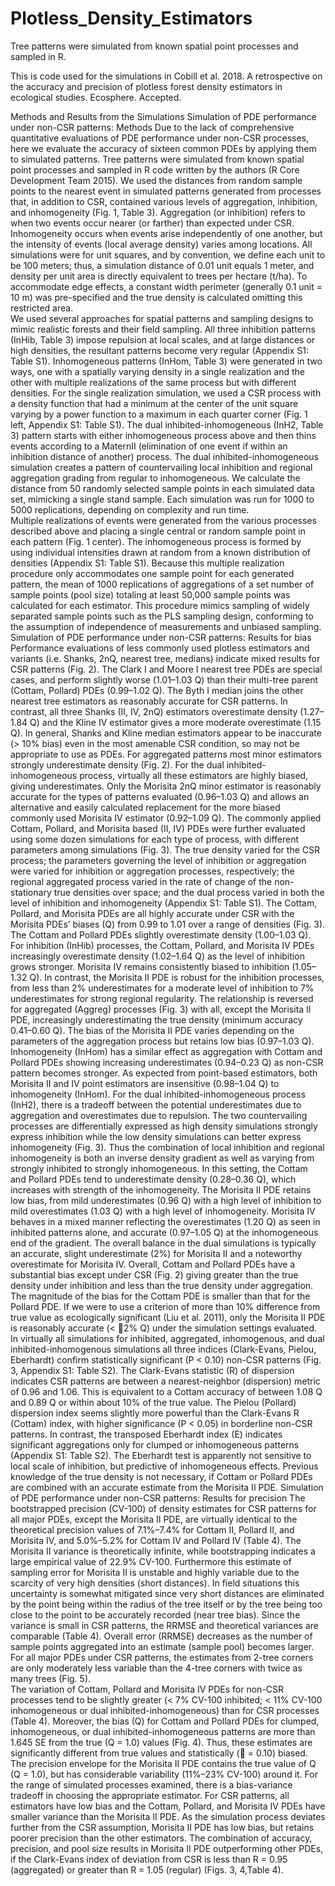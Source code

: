 # Plotless_Density_Estimators
Tree patterns were simulated from known spatial point processes and sampled in R.


This is code used for the simulations in Cobill et al. 2018. A retrospective on the accuracy and precision of plotless forest density estimators in ecological studies. Ecosphere. Accepted.  

Methods and Results from the Simulations
Simulation of PDE performance under non-CSR patterns: Methods
Due to the lack of comprehensive quantitative evaluations of PDE performance under non-CSR processes, here we evaluate the accuracy of sixteen common PDEs by applying them to simulated patterns.  Tree patterns were simulated from known spatial point processes and sampled in R code written by the authors (R Core Development Team 2015). We used the distances from random sample points to the nearest event in simulated patterns generated from processes that, in addition to CSR, contained various levels of aggregation, inhibition, and inhomogeneity (Fig. 1, Table 3). Aggregation (or inhibition) refers to when two events occur nearer (or farther) than expected under CSR. Inhomogeneity occurs when events arise independently of one another, but the intensity of events (local average density) varies among locations. All simulations were for unit squares, and by convention, we define each unit to be 100 meters; thus, a simulation distance of 0.01 unit equals 1 meter, and density per unit area is directly equivalent to trees per hectare (t/ha). To accommodate edge effects, a constant width perimeter (generally 0.1 unit = 10 m) was pre-specified and the true density is calculated omitting this restricted area.  
We used several approaches for spatial patterns and sampling designs to mimic realistic forests and their field sampling.  All three inhibition patterns (InHib, Table 3) impose repulsion at local scales, and at large distances or high densities, the resultant patterns become very regular (Appendix S1: Table S1).  Inhomogeneous patterns (InHom, Table 3) were generated in two ways, one with a spatially varying density in a single realization and the other with multiple realizations of the same process but with different densities. For the single realization simulation, we used a CSR process with a density function that had a minimum at the center of the unit square varying by a power function to a maximum in each quarter corner (Fig. 1 left, Appendix S1: Table S1). The dual inhibited-inhomogeneous (InH2, Table 3) pattern starts with either inhomogeneous process above and then thins events according to a MaternII (elimination of one event if within an inhibition distance of another) process.  The dual inhibited-inhomogeneous simulation creates a pattern of countervailing local inhibition and regional aggregation grading from regular to inhomogeneous. We calculate the distance from 50 randomly selected sample points in each simulated data set, mimicking a single stand sample. Each simulation was run for 1000 to 5000 replications, depending on complexity and run time.    
Multiple realizations of events were generated from the various processes described above and placing a single central or random sample point in each pattern (Fig. 1 center). The inhomogeneous process is formed by using individual intensities drawn at random from a known distribution of densities (Appendix S1: Table S1).  Because this multiple realization procedure only accommodates one sample point for each generated pattern, the mean of 1000 replications of aggregations of a set number of  sample points (pool size) totaling at least 50,000 sample points was calculated for each estimator. This procedure mimics sampling of widely separated sample points such as the PLS sampling design, conforming to the assumption of independence of measurements and unbiased sampling.
Simulation of PDE performance under non-CSR patterns: Results for bias 
Performance evaluations of less commonly used plotless estimators and variants (i.e. Shanks, 2nQ, nearest tree, medians) indicate mixed results for CSR patterns (Fig. 2).  The Clark I and Moore I nearest tree PDEs are special cases, and perform slightly worse (1.01–1.03 Q) than their multi-tree parent (Cottam, Pollard) PDEs (0.99–1.02 Q).  The Byth I median joins the other nearest tree estimators as reasonably accurate for CSR patterns. In contrast, all three Shanks (II, IV, 2nQ) estimators overestimate density (1.27–1.84 Q) and the Kline IV estimator gives a more moderate overestimate (1.15 Q).  In general, Shanks and Kline median estimators appear to be inaccurate (> 10% bias) even in the most amenable CSR condition, so may not be appropriate to use as PDEs.  For aggregated patterns most minor estimators strongly underestimate density (Fig. 2).  For the dual inhibited-inhomogeneous process, virtually all these estimators are highly biased, giving underestimates. Only the Morisita 2nQ minor estimator is reasonably accurate for the types of patterns evaluated (0.96–1.03 Q) and allows an alternative and easily calculated replacement for the more biased commonly used Morisita IV estimator (0.92–1.09 Q). 
The commonly applied Cottam, Pollard, and Morisita based (II, IV) PDEs were further evaluated using some dozen simulations for each type of process, with different parameters among simulations (Fig. 3). The true density varied for the CSR process; the parameters governing the level of inhibition or aggregation were varied for inhibition or aggregation processes, respectively; the regional aggregated process varied in the rate of change of the non-stationary true densities over space; and the dual process varied in both the level of inhibition and inhomogeneity (Appendix S1: Table S1). 
The Cottam, Pollard, and Morisita PDEs are all highly accurate under CSR with the Morisita PDEs’ biases (Q) from 0.99 to 1.01 over a range of densities (Fig. 3).  The Cottam and Pollard PDEs slightly overestimate density (1.00–1.03 Q). For inhibition (InHib) processes, the Cottam, Pollard, and Morisita IV PDEs increasingly overestimate density (1.02–1.64 Q) as the level of inhibition grows stronger. Morisita IV remains consistently biased to inhibition (1.05–1.32 Q). In contrast, the Morisita II PDE is robust for the inhibition processes, from less than 2% underestimates for a moderate level of inhibition to 7% underestimates for strong regional regularity. The relationship is reversed for aggregated (Aggreg) processes (Fig. 3) with all, except the Morisita II PDE, increasingly underestimating the true density (minimum accuracy 0.41–0.60 Q). The bias of the Morisita II PDE varies depending on the parameters of the aggregation process but retains low bias (0.97–1.03 Q). Inhomogeneity (InHom) has a similar effect as aggregation with Cottam and Pollard PDEs showing increasing underestimates (0.94–0.23 Q) as non-CSR pattern becomes stronger. As expected from point-based estimators, both Morisita II and IV point estimators are insensitive (0.98–1.04 Q) to inhomogeneity (InHom). 
For the dual inhibited-inhomogeneous process (InH2), there is a tradeoff between the potential underestimates due to aggregation and overestimates due to repulsion. The two countervailing processes are differentially expressed as high density simulations strongly express inhibition while the low density simulations can better express inhomogeneity (Fig. 3). Thus the combination of local inhibition and regional inhomogeneity is both an inverse density gradient as well as varying from strongly inhibited to strongly inhomogeneous.  In this setting, the Cottam and Pollard PDEs tend to underestimate density (0.28–0.36 Q), which increases with strength of the inhomogeneity. The Morisita II PDE retains low bias, from mild underestimates (0.96 Q) with a high level of inhibition to mild overestimates (1.03 Q) with a high level of inhomogeneity.  Morisita IV behaves in a mixed manner reflecting the overestimates (1.20 Q) as seen in inhibited patterns alone, and accurate (0.97–1.05 Q) at the inhomogeneous end of the gradient. The overall balance in the dual simulations is typically an accurate, slight underestimate (2%) for Morisita II and a noteworthy overestimate for Morisita IV.
Overall, Cottam and Pollard PDEs have a substantial bias except under CSR (Fig. 2) giving greater than the true density under inhibition and less than the true density under aggregation. The magnitude of the bias for the Cottam PDE is smaller than that for the Pollard PDE.  If we were to use a criterion of more than 10% difference from true value as ecologically significant (Liu et al. 2011), only the Morisita II PDE is reasonably accurate (< 2% Q) under the simulation settings evaluated.   
In virtually all simulations for inhibited, aggregated, inhomogenous, and dual inhibited-inhomogenous simulations all three indices (Clark-Evans, Pielou, Eberhardt) confirm statistically significant (P < 0.10) non-CSR patterns (Fig. 3, Appendix S1: Table S2). The Clark-Evans statistic (R) of dispersion indicates CSR patterns are between a nearest-neighbor (dispersion) metric of 0.96 and 1.06.  This is equivalent to a Cottam accuracy of between 1.08 Q and 0.89 Q or within about 10% of the true value.  The Pielou (Pollard) dispersion index seems slightly more powerful than the Clark-Evans R (Cottam) index, with higher significance (P < 0.05) in borderline non-CSR patterns. In contrast, the transposed Eberhardt index (E) indicates significant aggregations only for clumped or inhomogeneous patterns (Appendix S1: Table S2). The Eberhardt test is apparently not sensitive to local scale of inhibition, but predictive of inhomogeneous effects.  Previous knowledge of the true density is not necessary, if Cottam or Pollard PDEs are combined with an accurate estimate from the Morisita II PDE.
Simulation of PDE performance under non-CSR patterns: Results for precision
The bootstrapped precision (CV-100) of density estimates for CSR patterns for all major PDEs, except the Morisita II PDE, are virtually identical to the theoretical precision values of 7.1%–7.4% for Cottam II, Pollard II, and Morisita IV, and 5.0%–5.2% for Cottam IV and Pollard IV (Table 4).  The Morisita II variance is theoretically infinite, while bootstrapping indicates a large empirical value of 22.9% CV-100.  Furthermore this estimate of sampling error for Morisita II is unstable and highly variable due to the scarcity of very high densities (short distances). In field situations this uncertainty is somewhat mitigated since very short distances are eliminated by the point being within the radius of the tree itself or by the tree being too close to the point to be accurately recorded (near tree bias). Since the variance is small in CSR patterns, the RRMSE and theoretical variances are comparable (Table 4).  Overall error (RRMSE) decreases as the number of sample points aggregated into an estimate (sample pool) becomes larger. For all major PDEs under CSR patterns, the estimates from 2-tree corners are only moderately less variable than the 4-tree corners with twice as many trees (Fig. 5).  
The variation of Cottam, Pollard and Morisita IV PDEs for non-CSR processes tend to be slightly greater (< 7% CV-100 inhibited; < 11% CV-100 inhomogeneous or dual inhibited-inhomogeneous) than for CSR processes (Table 4).  Moreover, the bias (Q) for Cottam and Pollard PDEs for clumped, inhomogeneous, or dual inhibited-inhomogeneous patterns are more than 1.645 SE from the true (Q = 1.0) values (Fig. 4). Thus, these estimates are significantly different from true values and statistically ( = 0.10) biased. The precision envelope for the Morisita II PDE contains the true value of Q (Q = 1.0), but has considerable variability (11%–23% CV-100) around it. For the range of simulated processes examined, there is a bias-variance tradeoff in choosing the appropriate estimator.  For CSR patterns, all estimators have low bias and the Cottam, Pollard, and Morisita IV PDEs have smaller variance than the Morisita II PDE. As the simulation process deviates further from the CSR assumption, Morisita II PDE has low bias, but retains poorer precision than the other estimators. The combination of accuracy,  precision, and pool size results in Morisita II PDE outperforming other PDEs, if the Clark-Evans index of deviation from CSR is less than R = 0.95 (aggregated) or greater than R = 1.05 (regular) (Figs. 3, 4,Table 4).  

